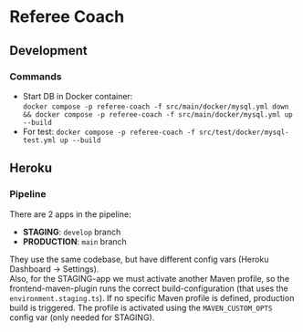 # Referee Coach

## Development

### Commands

* Start DB in Docker container:  
  `docker compose -p referee-coach -f src/main/docker/mysql.yml down && docker compose -p referee-coach -f src/main/docker/mysql.yml up --build`
* For test:
  `docker compose -p referee-coach -f src/test/docker/mysql-test.yml up --build`

## Heroku

### Pipeline

There are 2 apps in the pipeline:

* **STAGING**: `develop` branch
* **PRODUCTION**: `main` branch

They use the same codebase, but have different config vars (Heroku Dashboard -> Settings).  
Also, for the STAGING-app we must activate another Maven profile, so the frontend-maven-plugin runs the correct build-configuration (that uses
the `environment.staging.ts`). If no specific Maven profile is defined, production build is triggered. The profile is activated using the `MAVEN_CUSTOM_OPTS`
config var (only needed for STAGING).
